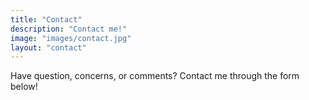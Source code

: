 ```yaml
---
title: "Contact"
description: "Contact me!"
image: "images/contact.jpg"
layout: "contact"
---
```

Have question, concerns, or comments? Contact me through the form below!
